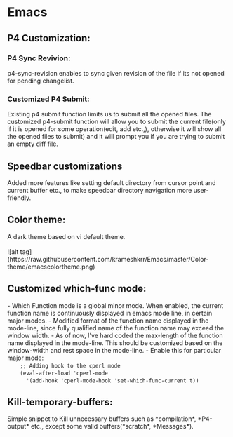 <h1>Emacs</h1>

<h2>P4 Customization:</h2>
<h3>P4 Sync Revivion:</h3>
p4-sync-revision enables to sync given revision of the file if its not opened for pending changelist.

<h3>Customized P4 Submit:</h3>
Existing p4 submit function limits us to submit all the opened files. The customized p4-submit function will allow you to submit the current file(only if it is opened for some operation(edit, add etc.,), otherwise it will show all the opened files to submit) and it will prompt you if you are trying to submit an empty diff file.

<h2>Speedbar customizations</h2>
Added more features like setting default directory from cursor point and current buffer etc., to make speedbar directory navigation more user-friendly.

<h2>Color theme:</h2>
A dark theme based on vi default theme.
</br></br>
![alt tag](https://raw.githubusercontent.com/krameshkrr/Emacs/master/Color-theme/emacscolortheme.png)

<h2>Customized which-func mode:</h2>
- Which Function mode is a global minor mode.  When enabled, the current function name is continuously displayed in emacs mode line, in certain major modes.
- Modified format of the function name displayed in the mode-line, since fully qualified name of the function name may exceed the window width.
- As of now, I've hard coded the max-length of the function name displayed in the mode-line. This should be customized based on the window-width and rest space in the mode-line.
- Enable this for particular major mode:  
<code>
    ;; Adding hook to the cperl mode  
    (eval-after-load 'cperl-mode  
	  '(add-hook 'cperl-mode-hook 'set-which-func-current t))
</code>

<h2>Kill-temporary-buffers:</h2>
Simple snippet to Kill unnecessary buffers such as *compilation*, *P4-output* etc., except some valid buffers(*scratch*, *Messages*).